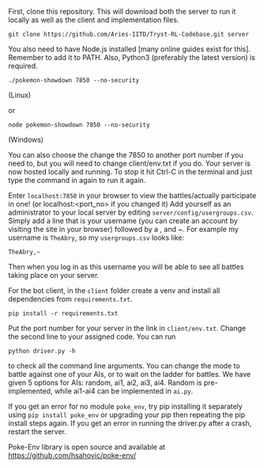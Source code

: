 First, clone this repository. This will download both the server to run it locally as well as the client and implementation files.

```
git clone https://github.com/Aries-IITD/Tryst-RL-Codebase.git server
```

You also need to have Node.js installed [many online guides exist for this]. Remember to add it to PATH.
Also, Python3 (preferably the latest version) is required.

```
./pokemon-showdown 7850 --no-security
```
(Linux)

or 

```
node pokemon-showdown 7850 --no-security
```
(Windows)

You can also choose the change the 7850 to another port number if you need to, but you will need to change client/env.txt if you do.
Your server is now hosted locally and running. To stop it hit Ctrl-C in the terminal and just type the command in again to run it again.

Enter `localhost:7850` in your browser to view the battles/actually participate in one! (or localhost:<port_no> if you changed it)
Add yourself as an administrator to your local server by editing `server/config/usergroups.csv`.
Simply add a line that is your username (you can create an account by visiting the site in your browser) followed by a , and ~.
For example my username is `TheAbry`, so my `usergroups.csv` looks like:
```
TheAbry,~
```
Then when you log in as this username you will be able to see all battles taking place on your server.

For the bot client, in the `client` folder create a venv and install all dependencies from `requirements.txt`.
```
pip install -r requirements.txt
```
Put the port number for your server in the link in `client/env.txt`. Change the second line to your assigned code.
You can run 
```
python driver.py -h
```
to check all the command line arguments. You can change the mode to battle against one of your AIs, or to wait on the ladder for battles.
We have given 5 options for AIs: random, ai1, ai2, ai3, ai4. Random is pre-implemented, while ai1-ai4 can be implemented in `ai.py`.

If you get an error for no module `poke_env`, try pip installing it separately using `pip install poke_env` or upgrading your pip then repeating the pip install steps again.
If you get an error in running the driver.py after a crash, restart the server.


Poke-Env library is open source and available at https://github.com/hsahovic/poke-env/
